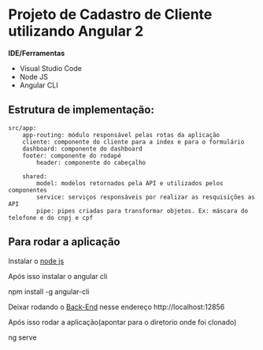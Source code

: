 # Projeto de Cadastro de Cliente utilizando Angular 2

**IDE/Ferramentas**
* Visual Studio Code
* Node JS
* Angular CLI

## Estrutura de implementação:

	src/app:
		app-routing: módulo responsável pelas rotas da aplicação
		cliente: componente do cliente para a index e para o formulário
		dashboard: componente do dashboard
		footer: componente do rodapé
    		header: componente do cabeçalho   
		
		shared:
			model: modelos retornados pela API e utilizados pelos componentes
			service: serviços responsáveis por realizar as resquisições as API
			pipe: pipes criadas para transformar objetos. Ex: máscara do telefone e do cnpj e cpf
      
      
## Para rodar a aplicação

  Instalar o [node js](https://nodejs.org/en/)
  
  Após isso instalar o angular cli
  
  npm install -g angular-cli
  
  Deixar rodando o [Back-End](https://github.com/wellingtonalvesdasilva/projeto-cadastro-cliente-em-asp-net-web-api) nesse endereço
  http://localhost:12856
  
  Após isso rodar a aplicação(apontar para o diretorio onde foi clonado)
  
  ng serve
  
  
